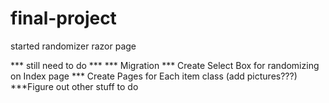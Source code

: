 # final-project

started randomizer razor page

*** still need to do ***
*** Migration
*** Create Select Box for randomizing on Index page
*** Create Pages for Each item class (add pictures???)
***Figure out other stuff to do
